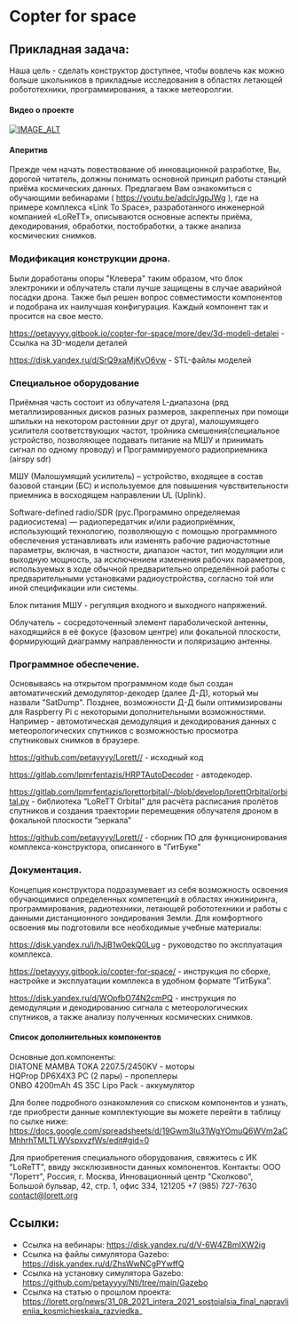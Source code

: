 # Copter for space
## Прикладная задача:
Наша цель - сделать конструктор доступнее, чтобы вовлечь как можно больше школьников в прикладные исследования в областях летающей робототехники, программирования, а также метеоролгии.

#### Видео о проекте
[![IMAGE_ALT](https://i.ytimg.com/vi/g4s14v2qtwU/0.jpg)](https://www.youtube.com/watch?v=g4s14v2qtwU&feature=youtu.be&ab_channel=%D0%9C%D0%B0%D0%BB%D1%8B%D1%88%D0%BA%D0%B8%D0%BD%D0%A2%D0%B8%D0%BC%D1%83%D1%80)


#### Аперитив
Прежде чем начать повествование об инновационной разработке, Вы, дорогой читатель, должны понимать основной принцип работы станций приёма космических данных. Предлагаем Вам ознакомиться с обучающими вебинарами ( https://youtu.be/adclrJgpJWg ), где на примере комплекса «Link To Space», разработанного инженерной компанией «LoReTT», описываются основные аспекты приёма, декодирования, обработки, постобработки, а также анализа космических снимков.

### Модификация конструкции дрона. 
Были доработаны опоры "Клевера" таким образом, что блок электроники и облучатель стали лучше защищены в случае аварийной посадки дрона. Также был решен вопрос совместимости компонентов и подобрана их наилучшая конфигурация. Каждый компонент так и просится на свое место.

https://petayyyy.gitbook.io/copter-for-space/more/dev/3d-modeli-detalei - Ссылка на 3D-модели деталей

https://disk.yandex.ru/d/SrQ9xaMjKvO6vw - STL-файлы моделей

### Специальное оборудование 
  Приёмная часть состоит из облучателя L-диапазона (ряд металлизированных дисков разных размеров, закрепленых при помощи шпильки на некотором растоянии друг от друга), малошумящего усилителя соответствующих частот, тройника смешения(специальное устройство, позволяющее подавать питание на МШУ и принимать сигнал по одному проводу) и Программируемого радиоприемника (airspy sdr)
  
  МШУ (Малошумящий усилитель) – устройство, входящее в состав базовой станции (БС) и используемое для повышения чувствительности приемника в восходящем направлении UL (Uplink). 
  
  Software-defined radio/SDR (рус.Программно определяемая радиосистема) — радиопередатчик и/или радиоприёмник, использующий технологию, позволяющую с помощью программного обеспечения устанавливать или изменять рабочие радиочастотные параметры, включая, в частности, диапазон частот, тип модуляции или выходную мощность, за исключением изменения рабочих параметров, используемых в ходе обычной предварительно определённой работы с предварительными установками радиоустройства, согласно той или иной спецификации или системы. 
  
  Блок питания МШУ - регуляция входного и выходного напряжений. 
  
  Облучатель − сосредоточенный элемент параболической антенны, находящийся в её фокусе (фазовом центре) или фокальной плоскости, формирующий диаграмму направленности и поляризацию антенны. 

### Программное обеспечение.
Основываясь на открытом программном коде был создан автоматический демодулятор-декодер (далее Д-Д), который мы назвали "SatDump". Позднее, возможности Д-Д были оптимизированы для Raspberry Pi с некоторыми дополнительными возможностями. Например - автомотическая демодуляция и декодирования данных с метеорологических спутников с возможностью просмотра спутниковых снимков в браузере.

https://github.com/petayyyy/Lorett// - исходный код

https://gitlab.com/lpmrfentazis/HRPTAutoDecoder - автодекодер.

https://gitlab.com/lpmrfentazis/lorettorbital/-/blob/develop/lorettOrbital/orbital.py - библиотека “LoReTT Orbital” для расчёта расписания пролётов спутников и создания траектории перемещения облучателя дроном в фокальной плоскости “зеркала”

https://github.com/petayyyy/Lorett// - сборник ПО для функционирования комплекса-конструктора, описанного в "ГитБуке"

### Документация.
Концепция конструктора подразумевает из себя возможность  освоения обучающимися определенных компетенций в областях инжиниринга, программирования, радиотехники, летающей робототехники и работы с данными дистанционного зондирования Земли. Для комфортного освоения мы подготовили все необходимые учебные материалы:

https://disk.yandex.ru/i/hJjB1w0ekQ0Lug - руководство по эксплуатация комплекса.

https://petayyyy.gitbook.io/copter-for-space/ - инструкция по сборке, настройке и эксплуатации комплекса в удобном формате “ГитБука”.

https://disk.yandex.ru/d/WOpfbO74N2cmPQ - инструкция по демодуляции и декодированию сигнала с метеорологических спутников, а также анализу полученных космических снимков.

#### Список дополнительных компонентов

  Основные доп.компоненты:  
  DIATONE MAMBA TOKA 2207.5/2450KV - моторы  
  HQProp DP6X4X3 PC (2 пары) - пропеллеры  
  ONBO 4200mAh 4S 35C Lipo Pack - аккумулятор  

 Для более подробного ознакомления со списком компонентов и узнать, где приобрести данные комплектующие вы можете перейти в таблицу по сылке ниже:
 https://docs.google.com/spreadsheets/d/19Gwm3lu31WgYOmuQ6WVm2aCMhhrhTMLTLWVspxvzfWs/edit#gid=0
 
 Для приобретения специального оборудования, свяжитесь с ИК "LoReTT", ввиду эксклюзивности данных компонентов.
 Контакты:  ООО "Лоретт", Россия, г. Москва, Инновационный центр "Сколково", Большой бульвар, 42, стр. 1, офис 334, 121205
 +7 (985) 727-7630
 contact@lorett.org

## Ссылки:
* Ссылка на вебинары: https://disk.yandex.ru/d/V-6W4ZBmIXW2ig
* Ссылка на файлы симулятора Gazebo: https://disk.yandex.ru/d/ZhsWwNCgPYwffQ
* Ссылка на установку симулятора Gazebo: https://github.com/petayyyy/Nti/tree/main/Gazebo
* Ссылка на статью о прошлом проекта: https://lorett.org/news/31_08_2021_intera_2021_sostoialsia_final_napravlieniia_kosmichieskaia_razviedka_
